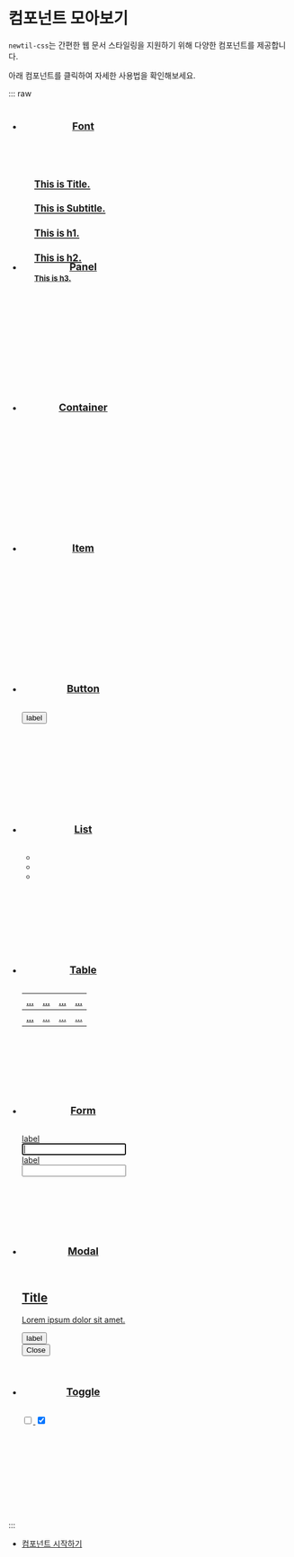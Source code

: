 # 컴포넌트 모아보기
`newtil-css`는 간편한 웹 문서 스타일링을 지원하기 위해 다양한 컴포넌트를 제공합니다.

아래 컴포넌트를 클릭하여 자세한 사용법을 확인해보세요.

::: raw
<ul class="component-list n-list n-card-list n-list-item-border-rd:4 jc:space-around">
    <li>
        <a href="../component/font">
            <section>
                <h1>Font</h1>
                <div class="d:flex jc:center">
                    <div class="fonts d:flex flex-d:column">
                        <h1 class="n-font:title text-a:left">This is Title.</h1>
                        <h2 class="n-font:subtitle text-a:left">This is Subtitle.</h2>
                        <h1 class="n-font:h1 text-a:left">This is h1.</h1>
                        <h2 class="n-font:h2 text-a:left">This is h2.</h2>
                        <h3 class="n-font:h3 text-a:left">This is h3.</h3>
                    </div>
                </div>
            </section>
        </a>
    </li>
    <li>
        <a href="../component/panel">
            <section>
                <h1>Panel</h1>
                <div class="border h:full d:flex flex-d:column font-size:1">
                    <div class="top-panel text-a:center bg-color:base-4 "></div>
                    <div class="flex-g:1 d:flex">
                        <div class="side-panel bg-color:base-2"></div>
                        <div></div>
                    </div>
                </div>
            </section>
        </a>
    </li>
    <li>
        <a href="../component/container">
            <section>
                <h1>Container</h1>
                <div class="bg-color:base-2 border">
                    <div class="container bg-color:base-1 h:full mx:auto"></div>
                </div>
            </section>
        </a>
    </li>
    <li>
        <a href="../component/item">
            <section>
                <h1>Item</h1>
                <div class="n-item"></div>
            </section>
        </a>
    </li>
    <li>
        <a href="../component/button">
            <section>
                <h1>Button</h1>
                <div class="d:flex ai:center jc:center">
                    <button class="n-btn n-btn-type:filled n-btn:3">label</button>
                </div>
            </section>
        </a>
    </li>
    <li>
        <a href="../component/list">
            <section>
                <h1>List</h1>
                <ul class="n-list n-list-item-border-rd:3 n-list-item-p:2 gap:2 my:auto">
                    <li class="text-a:center"></li>
                    <li class="text-a:center"></li>
                    <li class="text-a:center"></li>
                </ul>
            </section>
        </a>
    </li>
    <li>
        <a href="../component/table">
            <section>
                <h1>Table</h1>
                <table class="n-table n-table-b n-cell-h:1 font-size:1">
                    <thead>
                        <tr>
                            <th scope="col">...</th>
                            <th scope="col">...</th>
                            <th scope="col">...</th>
                            <th scope="col">...</th>
                        </tr>
                    </thead>
                    <tbody>
                        <tr v-for="i in 4">
                            <th scope="row">...</th>
                            <td>...</td>
                            <td>...</td>
                            <td>...</td>
                        </tr>
                    </tbody>
                </table> 
            </section>
        </a>
    </li>
    <li>
        <a href="../component/form">
            <section>
                <h1>Form</h1>
                <form class="n-form">
                    <div class="flex-d:column">
                        <label class="as:start">label</label>
                        <input type="text" class="w:full" autofocus="true" />
                    </div>
                    <div class="flex-d:column mt:2">
                        <label class="as:start">label</label>
                        <input type="text" class="w:full" />
                    </div>
                </form>
            </section>
        </a>
    </li>
    <li>
        <a href="../component/modal">
            <section>
                <h1>Modal</h1>
                <div class="n-modal d:flex flex-d:column border w:full h:fit-content pos:relative">
                    <h1 class="text-a:center mt:2 font-w:2">Title</h1>
                    <p class="word-b:break-all mt:2">Lorem ipsum dolor sit amet.</p>
                    <div class="mt:auto">
                        <button class="n-btn n-btn-size:1 w:full">
                            label
                        </button>
                    </div>
                    <div class="pos:absolute top:2 right:4">
                        <button type="button" class="btn p:0">
                            <span class="icon icon:x icon:2">Close</span>
                        </button>
                    </div>
                </div>
            </section>
        </a>
    </li>
    <li>
        <a href="../component/toggle">
            <section>
                <h1>Toggle</h1>
                <div class="d:flex flex-d:column ai:center jc:center">
                    <label class=""><input class="n-toggle n-toggle-size:3" type="checkbox"/></label>
                    <label class=""><input class="n-toggle n-toggle-size:3 mt:2" type="checkbox" checked/></label>
                </div>
            </section>
        </a>
    </li>
</ul>
:::

<br>

- [컴포넌트 시작하기](../guide/getting-started-component.md)


<style scoped>
    .component-list > li {
        width:218px;
        height: 250px;
        cursor: pointer;
        transition: box-shadow 0.2s
    }

    .component-list > li:hover {
        box-shadow: rgba(0, 0, 0, 0.24) 0px 3px 8px;
    }

    /* section */
    .component-list section {
        width: 100%;
        height: 100%;

        display: flex;
        flex-direction: column;
    }

    .component-list section > h1 {
        text-align: center;
        font-size: 18px;
        font-weight: 700;
    }

    .component-list section > :nth-child(2) {
        margin-top: 16px;
    } 

    .component-list section > :nth-child(2):is(div) {
        flex-grow: 1;
    }

    /* font */
    .fonts {
        transform: scale(0.8);
        /* transform-origin: left; */
    }

    /* container */
    .container {
        width: 80%;
    }

    /* modal */
    .n-modal {
        position: relative;
        top: 0;
        right: 0;
        transform: translate(0, 0);
    }

    /* panel */
    .top-panel {
        height: 20%;
    }

    .side-panel {
        width: 25%;
        height: 100%;
    }
</style>